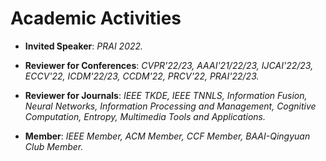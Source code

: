 
# Academic Activities

<ul>
<p style="margin-top: 8px;"><li><b>Invited Speaker</b>: <i>PRAI 2022.</i></li></p>  

<p style="margin-top: 8px;"><li><b>Reviewer for Conferences</b>: <i>CVPR'22/23, AAAI'21/22/23, IJCAI'22/23, ECCV'22, ICDM'22/23, CCDM'22, PRCV'22, PRAI'22/23.</i></li></p>
  
<p style="margin-top: 8px;"><li><b>Reviewer for Journals</b>: <i>IEEE TKDE, IEEE TNNLS, Information Fusion, Neural Networks, Information Processing and Management, Cognitive Computation, Entropy, Multimedia Tools and Applications.</i></li></p>

<p style="margin-top: 8px;"><li><b>Member</b>: <i>IEEE Member, ACM Member, CCF Member, BAAI-Qingyuan Club Member.</i></li></p>
  
</ul>
